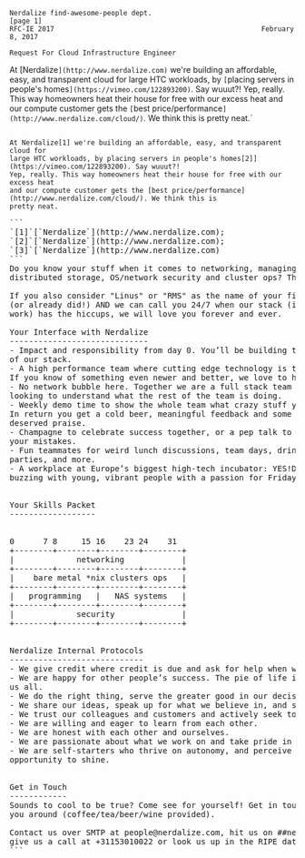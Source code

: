 ```
Nerdalize find-awesome-people dept.                                  [page 1]
RFC-IE 2017                                                   February 8, 2017

Request For Cloud Infrastructure Engineer
```

At [Nerdalize`](http://www.nerdalize.com)` we're building an affordable, easy, and transparent cloud for
large HTC workloads, by `[`placing servers in people's homes`](https://vimeo.com/122893200)`. Say wuuut?!
Yep, really. This way homeowners heat their house for free with our excess heat
and our compute customer gets the `[`best price/performance`](http://www.nerdalize.com/cloud/)`. We think this is
pretty neat.`


<pre><code>
At Nerdalize[1] we're building an affordable, easy, and transparent cloud for
large HTC workloads, by placing servers in people's homes[2]](https://vimeo.com/122893200). Say wuuut?!
Yep, really. This way homeowners heat their house for free with our excess heat
and our compute customer gets the [best price/performance](http://www.nerdalize.com/cloud/). We think this is
pretty neat.
</code><pre>
```
`[1]`[`Nerdalize`](http://www.nerdalize.com);
`[2]`[`Nerdalize`](http://www.nerdalize.com);
`[3]`[`Nerdalize`](http://www.nerdalize.com)
```
Do you know your stuff when it comes to networking, managing bare metal,
distributed storage, OS/network security and cluster ops? Then you’re our type!

If you also consider "Linus" or "RMS" as the name of your first born
(or already did!) AND we can call you 24/7 when our stack (i.e. your life’s
work) has the hiccups, we will love you forever and ever.

Your Interface with Nerdalize
-----------------------------
- Impact and responsibility from day 0. You’ll be building the foundation
of our stack.
- A high performance team where cutting edge technology is the name of the game.
If you know of something even newer and better, we love to hear it!
- No network bubble here. Together we are a full stack team and we're always
looking to understand what the rest of the team is doing.
- Weekly demo time to show the whole team what crazy stuff you’re working on.
In return you get a cold beer, meaningful feedback and some well
deserved praise.
- Champagne to celebrate success together, or a pep talk to help you learn from
your mistakes.
- Fun teammates for weird lunch discussions, team days, drinks,
parties, and more.
- A workplace at Europe’s biggest high-tech incubator: YES!Delft. The place is
buzzing with young, vibrant people with a passion for Friday drinks, foosball, and working on great ideas to change the world (think: exoskeletons, rockets, bird repelling lasers etc. etc.).


Your Skills Packet
------------------


0      7 8     15 16    23 24    31
+--------+--------+--------+--------+
|             networking            |
+--------+--------+--------+--------+
|    bare metal *nix clusters ops   |
+--------+--------+--------+--------+
|   programming   |   NAS systems   |
+--------+--------+--------+--------+
|             security              |
+--------+--------+--------+--------+


Nerdalize Internal Protocols
----------------------------
- We give credit where credit is due and ask for help when we need it.
- We are happy for other people’s success. The pie of life is big enough for
us all.
- We do the right thing, serve the greater good in our decisions.
- We share our ideas, speak up for what we believe in, and survive arguments.
- We trust our colleagues and customers and actively seek to understand them.
- We are willing and eager to learn from each other.
- We are honest with each other and ourselves.
- We are passionate about what we work on and take pride in what we develop.
- We are self-starters who thrive on autonomy, and perceive “chaos” as an
opportunity to shine.


Get in Touch
------------
Sounds to cool to be true? Come see for yourself! Get in touch and we’ll show
you around (coffee/tea/beer/wine provided).

Contact us over SMTP at people@nerdalize.com, hit us on ##nerdalize on freenode,
give us a call at +31153010022 or look us up in the RIPE database (AS50770).
```
